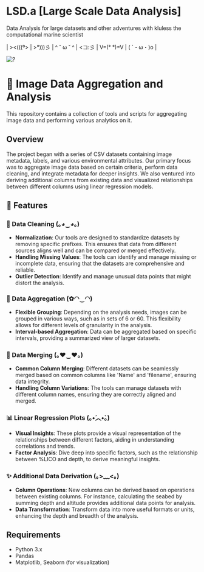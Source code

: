 # LSD.a [Large Scale Data Analysis]
Data Analysis for large datasets and other adventures with kluless the computational marine 
scientist

|  ><(((º> | >°)))彡 | ^ ˘ ω ˘ ^ | <コ:彡 | V=(° °)=V | ( ´・ω・)o |

![?](https://www.google.com/url?sa=i&url=https%3A%2F%2Fwww.nature.com%2Farticles%2Fnature.2017.21377&psig=AOvVaw3JWMtm8T6TLzvA820xiQ2i&ust=1692079742154000&source=images&cd=vfe&opi=89978449&ved=0CBEQjRxqFwoTCLChrbO-24ADFQAAAAAdAAAAABAE) 

# 📸 Image Data Aggregation and Analysis

This repository contains a collection of tools and scripts for aggregating image data and performing 
various analytics on it.

## Overview

The project began with a series of CSV datasets containing image metadata, labels, and various 
environmental attributes. Our primary focus was to aggregate image data based on certain criteria, 
perform data cleaning, and integrate metadata for deeper insights. We also ventured into deriving 
additional columns from existing data and visualized relationships between different columns using 
linear regression models.

## 🌟 Features

### 🧹 Data Cleaning (｡◕‿◕｡)
- **Normalization**: Our tools are designed to standardize datasets by removing specific prefixes. 
This ensures that data from different sources aligns well and can be compared or merged effectively.
- **Handling Missing Values**: The tools can identify and manage missing or incomplete data, 
ensuring that the datasets are comprehensive and reliable.
- **Outlier Detection**: Identify and manage unusual data points that might distort the analysis.

### 🎨 Data Aggregation (✿◠‿◠)
- **Flexible Grouping**: Depending on the analysis needs, images can be grouped in various ways, 
such as in sets of 6 or 60. This flexibility allows for different levels of granularity in the 
analysis.
- **Interval-based Aggregation**: Data can be aggregated based on specific intervals, providing a 
summarized view of larger datasets.

### 🔗 Data Merging (｡♥‿♥｡)
- **Common Column Merging**: Different datasets can be seamlessly merged based on common columns 
like 'Name' and 'filename', ensuring data integrity.
- **Handling Column Variations**: The tools can manage datasets with different column names, 
ensuring they are correctly aligned and merged.

### 📊 Linear Regression Plots (｡•́︿•̀｡)
- **Visual Insights**: These plots provide a visual representation of the relationships between 
different factors, aiding in understanding correlations and trends.
- **Factor Analysis**: Dive deep into specific factors, such as the relationship between %LICO and 
depth, to derive meaningful insights.

### ✨ Additional Data Derivation (｡>﹏<｡)
- **Column Operations**: New columns can be derived based on operations between existing columns. 
For instance, calculating the seabed by summing depth and altitude provides additional data points 
for analysis.
- **Data Transformation**: Transform data into more useful formats or units, enhancing the depth and 
breadth of the analysis.

## Requirements

- Python 3.x
- Pandas
- Matplotlib, Seaborn (for visualization)




